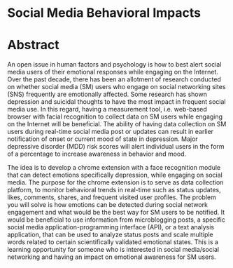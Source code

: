 # Social Media Behavioral Impacts

# Abstract
An open issue in human factors and psychology is how to best alert social media users of their emotional responses while engaging on the Internet. Over the past decade, there has been an allotment of research conducted on whether social media (SM) users who engage on social networking sites (SNS) frequently are emotionally affected. Some research has shown depression and suicidal thoughts to have the most impact in frequent social media use. In this regard, having a measurement tool, i.e. web-based browser with facial recognition to collect data on SM users while engaging on the Internet will be beneficial. The ability of having data collection on SM users during real-time social media post or updates can result in earlier notification of onset or current mood of state in depression. Major depressive disorder (MDD) risk scores will alert individual users in the form of a percentage to increase awareness in behavior and mood.

The idea is to develop a chrome extension with a face recognition module that can detect emotions specifically depression, while engaging on social media. The purpose for the chrome extension is to serve as data collection platform, to monitor behavioral trends in real-time such as status updates, likes, comments, shares, and frequent visited user profiles. The problem you will solve is how emotions can be detected during social network engagement and what would be the best way for SM users to be notified. It would be beneficial to use information from microblogging posts, a specific social media application-programming interface (API), or a text analysis application, that can be used to analyze status posts and scale multiple words related to certain scientifically validated emotional states. This is a learning opportunity for someone who is interested in social media/social networking and having an impact on emotional awareness for SM users.
